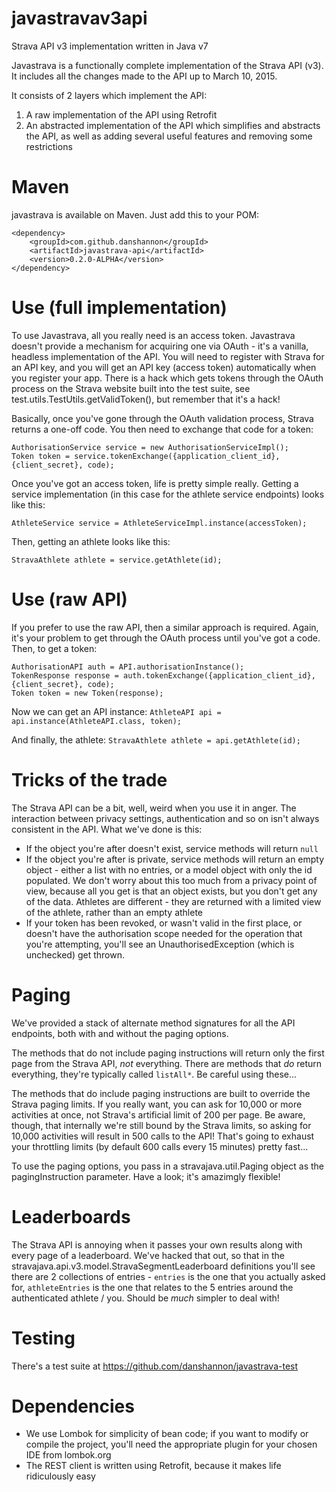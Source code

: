 javastravav3api
===============

Strava API v3 implementation written in Java v7

Javastrava is a functionally complete implementation of the Strava API (v3). It includes all the changes made to the API up to March 10, 2015.

It consists of 2 layers which implement the API:

1. A raw implementation of the API using Retrofit
2. An abstracted implementation of the API which simplifies and abstracts the API, as well as adding several useful features and removing some restrictions

Maven
=====
javastrava is available on Maven. Just add this to your POM:

```
<dependency>
	<groupId>com.github.danshannon</groupId>
	<artifactId>javastrava-api</artifactId>
	<version>0.2.0-ALPHA</version>
</dependency>
```

Use (full implementation)
=========================
To use Javastrava, all you really need is an access token. Javastrava doesn't provide a mechanism for acquiring one via OAuth - it's a vanilla, headless implementation of the API. You will need to register with Strava for an API key, and you will get an API key (access token) automatically when you register your app. There is a hack which gets tokens through the OAuth process on the Strava website built into the test suite, see test.utils.TestUtils.getValidToken(), but remember that it's a hack!

Basically, once you've gone through the OAuth validation process, Strava returns a one-off code. You then need to exchange that code for a token:

```
AuthorisationService service = new AuthorisationServiceImpl();
Token token = service.tokenExchange({application_client_id}, {client_secret}, code);
```

Once you've got an access token, life is pretty simple really. Getting a service implementation (in this case for the athlete service endpoints) looks like this:

`AthleteService service = AthleteServiceImpl.instance(accessToken);`

Then, getting an athlete looks like this:

`StravaAthlete athlete = service.getAthlete(id);`

Use (raw API)
=============
If you prefer to use the raw API, then a similar approach is required. Again, it's your problem to get through the OAuth process until you've got a code. Then, to get a token:

```
AuthorisationAPI auth = API.authorisationInstance();
TokenResponse response = auth.tokenExchange({application_client_id}, {client_secret}, code);
Token token = new Token(response);
```

Now we can get an API instance:
`AthleteAPI api = api.instance(AthleteAPI.class, token);`

And finally, the athlete:
`StravaAthlete athlete = api.getAthlete(id);`

Tricks of the trade
===================
The Strava API can be a bit, well, weird when you use it in anger. The interaction between privacy settings, authentication and so on isn't always consistent in the API. What we've done is this:

- If the object you're after doesn't exist, service methods will return <code>null</code>
- If the object you're after is private, service methods will return an empty object - either a list with no entries, or a model object with only the id populated. We don't worry about this too much from a privacy point of view, because all you get is that an object exists, but you don't get any of the data. Athletes are different - they are returned with a limited view of the athlete, rather than an empty athlete
- If your token has been revoked, or wasn't valid in the first place, or doesn't have the authorisation scope needed for the operation that you're attempting, you'll see an UnauthorisedException (which is unchecked) get thrown.

Paging
======
We've provided a stack of alternate method signatures for all the API endpoints, both with and without the paging options. 

The methods that do not include paging instructions will return only the first page from the Strava API, *not* everything. There are methods that *do* return everything, they're typically called `listAll*`. Be careful using these...

The methods that do include paging instructions are built to override the Strava paging limits. If you really want, you can ask for 10,000 or more activities at once, not Strava's artificial limit of 200 per page. Be aware, though, that internally we're still bound by the Strava limits, so asking for 10,000 activities will result in 500 calls to the API! That's going to exhaust your throttling limits (by default 600 calls every 15 minutes) pretty fast...

To use the paging options, you pass in a stravajava.util.Paging object as the pagingInstruction parameter. Have a look; it's amazimgly flexible!

Leaderboards
============
The Strava API is annoying when it passes your own results along with every page of a leaderboard. We've hacked that out, so that in the stravajava.api.v3.model.StravaSegmentLeaderboard definitions you'll see there are 2 collections of entries - <code>entries</code> is the one that you actually asked for, <code>athleteEntries</code> is the one that relates to the 5 entries around the authenticated athlete / you. Should be *much* simpler to deal with!

Testing
=======
There's a test suite at https://github.com/danshannon/javastrava-test

Dependencies
============
- We use Lombok for simplicity of bean code; if you want to modify or compile the project, you'll need the appropriate plugin for your chosen IDE from lombok.org
- The REST client is written using Retrofit, because it makes life ridiculously easy
